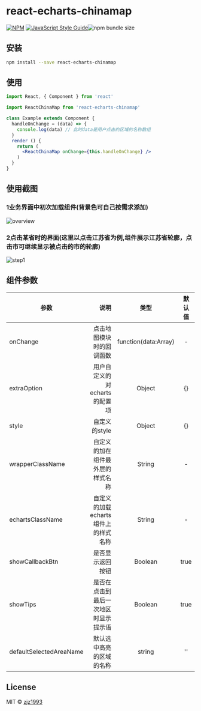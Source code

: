 # react-echarts-chinamap

> 

[![NPM](https://img.shields.io/npm/v/react-echarts-chinamap.svg)](https://www.npmjs.com/package/react-echarts-chinamap) [![JavaScript Style Guide](https://img.shields.io/badge/code_style-standard-brightgreen.svg)](https://standardjs.com)![npm bundle size](https://img.shields.io/bundlephobia/min/react-echarts-chinamap.svg)

## 安装

```bash
npm install --save react-echarts-chinamap
```

## 使用

```jsx
import React, { Component } from 'react'

import ReactChinaMap from 'react-echarts-chinamap'

class Example extends Component {
  handleOnChange = (data) => {
    console.log(data) // 此时data是用户点击的区域的名称数组
  }
  render () {
    return (
      <ReactChinaMap onChange={this.handleOnChange} />
    )
  }
}
```
## 使用截图
### 1业务界面中初次加载组件(背景色可自己按需求添加)
![overview](./screen/overview.png)
### 2点击某省时的界面(这里以点击江苏省为例,组件展示江苏省轮廓，点击市可继续显示被点击的市的轮廓)
![step1](./screen/step1.png)
## 组件参数
| 参数| 说明|  类型  |默认值|
| -------- | -----:  | :----:  |:----:|
| onChange| 点击地图模块时的回调函数 |function(data:Array)|-|
| extraOption|用户自定义的对echarts的配置项|Object|{}|
| style| 自定义的style |Object|{}|
|wrapperClassName|自定义的加在组件最外层的样式名称|String|-|
|echartsClassName|自定义的加载echarts组件上的样式名称|String|-|
|showCallbackBtn|是否显示返回按钮|Boolean|true|
|showTips|是否在点击到最后一次地区时显示提示语|Boolean|true|
|defaultSelectedAreaName|默认选中高亮的区域的名称|string|''|
## License

MIT © [zjz1993](https://github.com/zjz1993)
